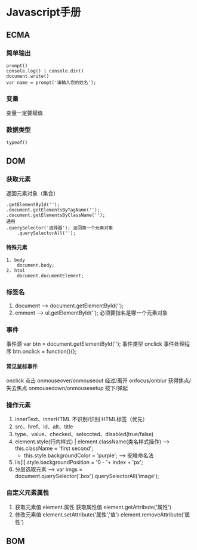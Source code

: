 # Javascript手册

## ECMA
### 简单输出
```
prompt()
console.log() | console.dir()
document.write()
var name = prompt('请输入您的姓名');
```
### 变量
变量一定要赋值

### 数据类型
```
typeof()
```


## DOM

### 获取元素
返回元素对象（集合）
```
.getElementById('');
.document.getElementsByTagName('');
.document.getElementsByClassName('');
通用
.querySelector('选择器'); 返回第一个元素对象
	.querySelectorAll('');
```
#### 特殊元素
```
1. body
	document.body;
2. html
	document.documentElement;
```
### 标签名
1. document --> document.getElementById('');
2. emment --> ul.getElementById(''); 必须要指名是哪一个元素对象

### 事件
事件源 
var btn = document.getElementById('');
事件类型
onclick
事件处理程序
btn.onclick = function(){};

#### 常见鼠标事件
onclick 点击
onmouseover/onmouseout 经过/离开
onfocus/onblur 获得焦点/失去焦点
onmousedown/onmousesetup 按下/弹起

### 操作元素
1. innerText、innerHTML 不识别/识别 HTML标签（优先）
2. src、href、id、alt、title
3. type、value、checked、seleccted、disabled(true/false)
4. element.style(行内样式) | element.className(类名样式操作) --> this.className = 'first second';
	- this.style.backgroundColor = 'purple'; --> 驼峰命名法
5. lis[i].style.backgroundPosition = '0 - '+ index + 'px';
6. 分层选取元素 -->  var imgs = document.querySelector('.box').querySelectorAll('image');

### 自定义元素属性
1. 获取元素值
element.属性 获取属性值
element.getAttribute('属性')
2. 修改元素值
element.setAttribute('属性','值')
element.removeAttribute('属性')

## BOM
